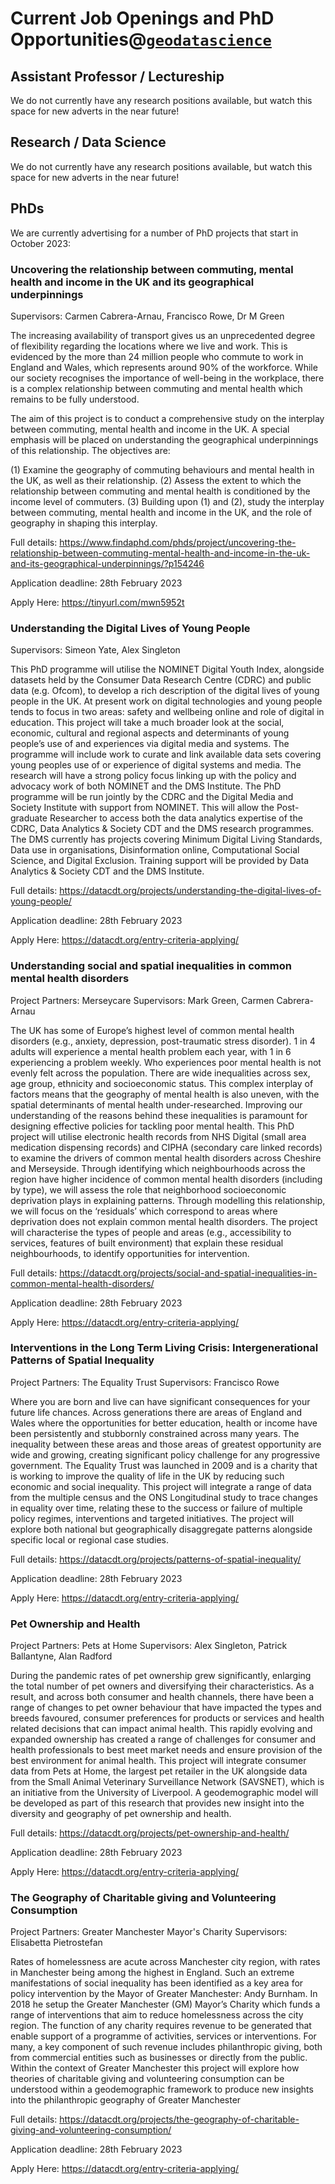 # Current Job Openings and PhD Opportunities@[`geodatascience`](https://www.liverpool.ac.uk/geographic-data-science/)

## Assistant Professor / Lectureship 

We do not currently have any research positions available, but watch this space for new adverts in the near future!

## Research / Data Science

We do not currently have any research positions available, but watch this space for new adverts in the near future!


## PhDs

We are currently advertising for a number of PhD projects that start in October 2023:




### Uncovering the relationship between commuting, mental health and income in the UK and its geographical underpinnings

Supervisors: Carmen Cabrera-Arnau, Francisco Rowe, Dr M Green

The increasing availability of transport gives us an unprecedented degree of flexibility regarding the locations where we live and work. This is evidenced by the more than 24 million people who commute to work in England and Wales, which represents around 90% of the workforce. While our society recognises the importance of well-being in the workplace, there is a complex relationship between commuting and mental health which remains to be fully understood.

The aim of this project is to conduct a comprehensive study on the interplay between commuting, mental health and income in the UK. A special emphasis will be placed on understanding the geographical underpinnings of this relationship. The objectives are:

(1) Examine the geography of commuting behaviours and mental health in the UK, as well as their relationship.
(2) Assess the extent to which the relationship between commuting and mental health is conditioned by the income level of commuters.
(3) Building upon (1) and (2), study the interplay between commuting, mental health and income in the UK, and the role of geography in shaping this interplay.

Full details: https://www.findaphd.com/phds/project/uncovering-the-relationship-between-commuting-mental-health-and-income-in-the-uk-and-its-geographical-underpinnings/?p154246

Application deadline: 28th February 2023

Apply Here: https://tinyurl.com/mwn5952t

### Understanding the Digital Lives of Young People

Supervisors: Simeon Yate, Alex Singleton

This PhD programme will utilise the NOMINET Digital Youth Index, alongside datasets held by the Consumer Data Research Centre (CDRC) and public data (e.g. Ofcom), to develop a rich description of the digital lives of young people in the UK.  At present work on digital technologies and young people tends to focus in two areas: safety and wellbeing online and role of digital in education. This project will take a much broader look at the social, economic, cultural and regional aspects and determinants of young people’s use of and experiences via digital media and systems.  The programme will include work to curate and link available data sets covering young peoples use of or experience of digital systems and media. The research will have a strong policy focus linking up with the policy and advocacy work of both NOMINET and the DMS Institute. The PhD programme will be run jointly by the CDRC and the Digital Media and Society Institute with support from NOMINET.  This will allow the Post-graduate Researcher to access both the data analytics expertise of the CDRC, Data Analytics & Society CDT and the DMS research programmes.  The DMS currently has projects covering Minimum Digital Living Standards, Data use in organisations, Disinformation online, Computational Social Science, and Digital Exclusion.  Training support will be provided by Data Analytics & Society CDT and the DMS Institute.

Full details: https://datacdt.org/projects/understanding-the-digital-lives-of-young-people/

Application deadline: 28th February 2023

Apply Here: https://datacdt.org/entry-criteria-applying/

### Understanding social and spatial inequalities in common mental health disorders
Project Partners: Merseycare
Supervisors: Mark Green, Carmen Cabrera-Arnau

The UK has some of Europe’s highest level of common mental health disorders (e.g., anxiety, depression, post-traumatic stress disorder). 1 in 4 adults will experience a mental health problem each year, with 1 in 6 experiencing a problem weekly. Who experiences poor mental health is not evenly felt across the population. There are wide inequalities across sex, age group, ethnicity and socioeconomic status. This complex interplay of factors means that the geography of mental health is also uneven, with the spatial determinants of mental health under-researched. Improving our understanding of the reasons behind these inequalities is paramount for designing effective policies for tackling poor mental health. This PhD project will utilise electronic health records from NHS Digital (small area medication dispensing records) and CIPHA (secondary care linked records) to examine the drivers of common mental health disorders across Cheshire and Merseyside. Through identifying which neighbourhoods across the region have higher incidence of common mental health disorders (including by type), we will assess the role that neighborhood socioeconomic deprivation plays in explaining patterns. Through modelling this relationship, we will focus on the ‘residuals’ which correspond to areas where deprivation does not explain common mental health disorders. The project will characterise the types of people and areas (e.g., accessibility to services, features of built environment) that explain these residual neighbourhoods, to identify opportunities for intervention.

Full details: https://datacdt.org/projects/social-and-spatial-inequalities-in-common-mental-health-disorders/

Application deadline: 28th February 2023

Apply Here: https://datacdt.org/entry-criteria-applying/

### Interventions in the Long Term Living Crisis: Intergenerational Patterns of Spatial Inequality
Project Partners: The Equality Trust
Supervisors: Francisco Rowe

Where you are born and live can have significant consequences for your future life chances. Across generations there are areas of England and Wales where the opportunities for better education, health or income have been persistently and stubbornly constrained across many years. The inequality between these areas and those areas of greatest opportunity are wide and growing, creating significant policy challenge for any progressive government. The Equality Trust was launched in 2009 and is a charity that is working to improve the quality of life in the UK by reducing such economic and social inequality. This project will integrate a range of data from the multiple census and the ONS Longitudinal study to trace changes in equality over time, relating these to the success or failure of multiple policy regimes, interventions and targeted initiatives. The project will explore both national but geographically disaggregate patterns alongside specific local or regional case studies.

Full details: https://datacdt.org/projects/patterns-of-spatial-inequality/

Application deadline: 28th February 2023

Apply Here: https://datacdt.org/entry-criteria-applying/

### Pet Ownership and Health
Project Partners: Pets at Home
Supervisors: Alex Singleton, Patrick Ballantyne, Alan Radford

During the pandemic rates of pet ownership grew significantly, enlarging the total number of pet owners and diversifying their characteristics. As a result, and across both consumer and health channels, there have been a range of changes to pet owner behaviour that have impacted the types and breeds favoured, consumer preferences for products or services and health related decisions that can impact animal health. This rapidly evolving and expanded ownership has created a range of challenges for consumer and health professionals to best meet market needs and ensure provision of the best environment for animal health. This project will integrate consumer data from Pets at Home, the largest pet retailer in the UK alongside data from the Small Animal Veterinary Surveillance Network (SAVSNET), which is an initiative from the University of Liverpool. A geodemographic model will be developed as part of this research that provides new insight into the diversity and geography of pet ownership and health.

Full details: https://datacdt.org/projects/pet-ownership-and-health/

Application deadline: 28th February 2023

Apply Here: https://datacdt.org/entry-criteria-applying/


### The Geography of Charitable giving and Volunteering Consumption
Project Partners: Greater Manchester Mayor's Charity
Supervisors: Elisabetta Pietrostefan

Rates of homelessness are acute across Manchester city region, with rates in Manchester being among the highest in England. Such an extreme manifestations of social inequality has been identified as a key area for policy intervention by the Mayor of Greater Manchester: Andy Burnham. In 2018 he setup the Greater Manchester (GM) Mayor’s Charity which funds a range of interventions that aim to reduce homelessness across the city region. The function of any charity requires revenue to be generated that enable support of a programme of activities, services or interventions. For many, a key component of such revenue includes philanthropic giving, both from commercial entities such as businesses or directly from the public. Within the context of Greater Manchester this project will explore how theories of charitable giving and volunteering consumption can be understood within a geodemographic framework to produce new insights into the philanthropic geography of Greater Manchester

Full details: https://datacdt.org/projects/the-geography-of-charitable-giving-and-volunteering-consumption/

Application deadline: 28th February 2023

Apply Here: https://datacdt.org/entry-criteria-applying/


